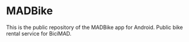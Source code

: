 # MADBike
This is the public repository of the MADBike app for Android. Public bike rental service for BiciMAD.

